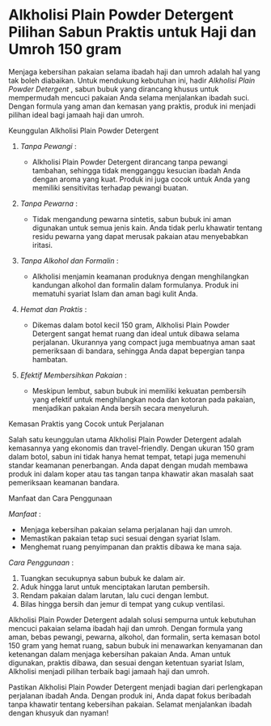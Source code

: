 # Alkholisi Plain Powder Detergent Pilihan Sabun Praktis untuk Haji dan Umroh 150 gram


Menjaga kebersihan pakaian selama ibadah haji dan umroh adalah hal yang tak boleh diabaikan. Untuk mendukung kebutuhan ini, hadir *Alkholisi Plain Powder Detergent* , sabun bubuk yang dirancang khusus untuk mempermudah mencuci pakaian Anda selama menjalankan ibadah suci. Dengan formula yang aman dan kemasan yang praktis, produk ini menjadi pilihan ideal bagi jamaah haji dan umroh.


Keunggulan Alkholisi Plain Powder Detergent

1. *Tanpa Pewangi* :
   - Alkholisi Plain Powder Detergent dirancang tanpa pewangi tambahan, sehingga tidak mengganggu kesucian ibadah Anda dengan aroma yang kuat. Produk ini juga cocok untuk Anda yang memiliki sensitivitas terhadap pewangi buatan.

2. *Tanpa Pewarna* :
   - Tidak mengandung pewarna sintetis, sabun bubuk ini aman digunakan untuk semua jenis kain. Anda tidak perlu khawatir tentang residu pewarna yang dapat merusak pakaian atau menyebabkan iritasi.

3. *Tanpa Alkohol dan Formalin* :
   - Alkholisi menjamin keamanan produknya dengan menghilangkan kandungan alkohol dan formalin dalam formulanya. Produk ini mematuhi syariat Islam dan aman bagi kulit Anda.

4. *Hemat dan Praktis* :
   - Dikemas dalam botol kecil 150 gram, Alkholisi Plain Powder Detergent sangat hemat ruang dan ideal untuk dibawa selama perjalanan. Ukurannya yang compact juga membuatnya aman saat pemeriksaan di bandara, sehingga Anda dapat bepergian tanpa hambatan.

5. *Efektif Membersihkan Pakaian* :
   - Meskipun lembut, sabun bubuk ini memiliki kekuatan pembersih yang efektif untuk menghilangkan noda dan kotoran pada pakaian, menjadikan pakaian Anda bersih secara menyeluruh.

Kemasan Praktis yang Cocok untuk Perjalanan

Salah satu keunggulan utama Alkholisi Plain Powder Detergent adalah kemasannya yang ekonomis dan travel-friendly. Dengan ukuran 150 gram dalam botol, sabun ini tidak hanya hemat tempat, tetapi juga memenuhi standar keamanan penerbangan. Anda dapat dengan mudah membawa produk ini dalam koper atau tas tangan tanpa khawatir akan masalah saat pemeriksaan keamanan bandara.

Manfaat dan Cara Penggunaan

*Manfaat* :
  - Menjaga kebersihan pakaian selama perjalanan haji dan umroh.
  - Memastikan pakaian tetap suci sesuai dengan syariat Islam.
  - Menghemat ruang penyimpanan dan praktis dibawa ke mana saja.

*Cara Penggunaan* :
  1. Tuangkan secukupnya sabun bubuk ke dalam air.
  2. Aduk hingga larut untuk menciptakan larutan pembersih.
  3. Rendam pakaian dalam larutan, lalu cuci dengan lembut.
  4. Bilas hingga bersih dan jemur di tempat yang cukup ventilasi.

Alkholisi Plain Powder Detergent adalah solusi sempurna untuk kebutuhan mencuci pakaian selama ibadah haji dan umroh. Dengan formula yang aman, bebas pewangi, pewarna, alkohol, dan formalin, serta kemasan botol 150 gram yang hemat ruang, sabun bubuk ini menawarkan kenyamanan dan ketenangan dalam menjaga kebersihan pakaian Anda. Aman untuk digunakan, praktis dibawa, dan sesuai dengan ketentuan syariat Islam, Alkholisi menjadi pilihan terbaik bagi jamaah haji dan umroh.

Pastikan Alkholisi Plain Powder Detergent menjadi bagian dari perlengkapan perjalanan ibadah Anda. Dengan produk ini, Anda dapat fokus beribadah tanpa khawatir tentang kebersihan pakaian. Selamat menjalankan ibadah dengan khusyuk dan nyaman!